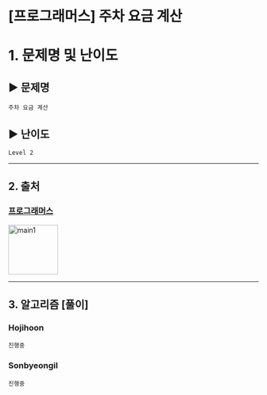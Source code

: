 [프로그래머스] 주차 요금 계산
======================
# 1. 문제명 및 난이도
## ▶ 문제명
	주차 요금 계산

## ▶ 난이도
	Level 2

****
## 2. 출처
### [프로그래머스](https://programmers.co.kr/learn/courses/30/lessons/92341)
<img src="https://programmers.co.kr/assets/icons/apple-icon-6eafc2c4c58a21aef692d6e44ce99d41f999c71789f277317532d0a9c6db8976.png" width="100px" height="100px" title="px(픽셀) 크기 설정" alt="main1"></img><br/>
****
## 3. 알고리즘 [풀이]
### Hojihoon
    진행중

### Sonbyeongil
    진행중